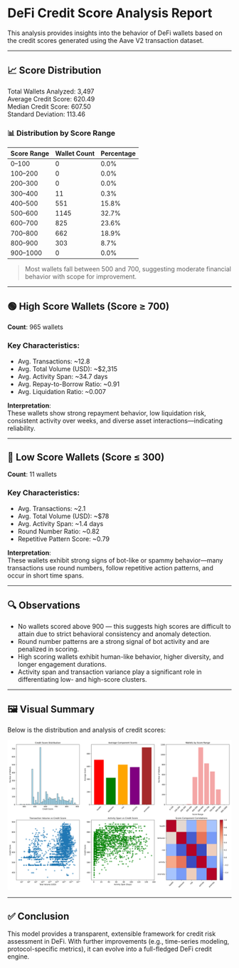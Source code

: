# DeFi Credit Score Analysis Report

This analysis provides insights into the behavior of DeFi wallets based on the credit scores generated using the Aave V2 transaction dataset.

---

## 📈 Score Distribution

Total Wallets Analyzed: 3,497  
Average Credit Score: 620.49  
Median Credit Score: 607.50  
Standard Deviation: 113.46

### 📊 Distribution by Score Range

| Score Range | Wallet Count | Percentage |
|-------------|--------------|------------|
| 0–100       | 0            | 0.0%       |
| 100–200     | 0            | 0.0%       |
| 200–300     | 0            | 0.0%       |
| 300–400     | 11           | 0.3%       |
| 400–500     | 551          | 15.8%      |
| 500–600     | 1145         | 32.7%      |
| 600–700     | 825          | 23.6%      |
| 700–800     | 662          | 18.9%      |
| 800–900     | 303          | 8.7%       |
| 900–1000    | 0            | 0.0%       |

> Most wallets fall between 500 and 700, suggesting moderate financial behavior with scope for improvement.

---

## 🟢 High Score Wallets (Score ≥ 700)

**Count**: 965 wallets

### Key Characteristics:
- Avg. Transactions: ~12.8  
- Avg. Total Volume (USD): ~$2,315  
- Avg. Activity Span: ~34.7 days  
- Avg. Repay-to-Borrow Ratio: ~0.91  
- Avg. Liquidation Ratio: ~0.007

**Interpretation**:  
These wallets show strong repayment behavior, low liquidation risk, consistent activity over weeks, and diverse asset interactions—indicating reliability.

---

## 🔴 Low Score Wallets (Score ≤ 300)

**Count**: 11 wallets

### Key Characteristics:
- Avg. Transactions: ~2.1  
- Avg. Total Volume (USD): ~$78  
- Avg. Activity Span: ~1.4 days  
- Round Number Ratio: ~0.82  
- Repetitive Pattern Score: ~0.79

**Interpretation**:  
These wallets exhibit strong signs of bot-like or spammy behavior—many transactions use round numbers, follow repetitive action patterns, and occur in short time spans.

---

## 🔍 Observations

- No wallets scored above 900 — this suggests high scores are difficult to attain due to strict behavioral consistency and anomaly detection.
- Round number patterns are a strong signal of bot activity and are penalized in scoring.
- High scoring wallets exhibit human-like behavior, higher diversity, and longer engagement durations.
- Activity span and transaction variance play a significant role in differentiating low- and high-score clusters.

---

## 🖼️ Visual Summary

Below is the distribution and analysis of credit scores:

<p align="center">
  <img src="./analysis.png" alt="Credit Score Analysis" width="600"/>
</p>

---

## ✅ Conclusion

This model provides a transparent, extensible framework for credit risk assessment in DeFi. With further improvements (e.g., time-series modeling, protocol-specific metrics), it can evolve into a full-fledged DeFi credit engine.

